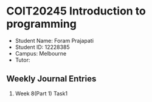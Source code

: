 # COIT20245 Introduction to programming

- Student Name: Foram Prajapati
- Student ID: 12228385
- Campus: Melbourne
- Tutor: 

## Weekly Journal Entries
1. Week 8(Part 1) Task1
